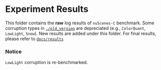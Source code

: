 # Experiment Results

This folder contains the **raw** log results of `nuScenes-C` benchmark. Some corruption types in [`./old_version`](./old_version/) are depreciated (e.g., `ColorQuant`, `LowLight`, `Snow`). New results are added under this folder. For final results, please refer to [`docs/results`](../docs/RESULTS.md)

### Notice

`LowLight` corruption is re-benchmarked.